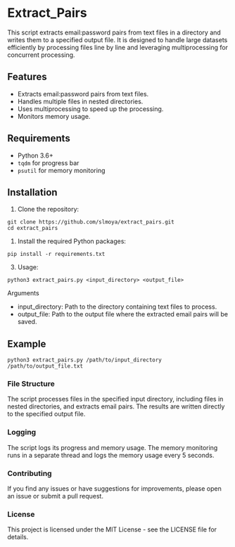 # Extract_Pairs

This script extracts email:password pairs from text files in a directory and writes them to a specified output file. It is designed to handle large datasets efficiently by processing files line by line and leveraging multiprocessing for concurrent processing.

## Features

- Extracts email:password pairs from text files.
- Handles multiple files in nested directories.
- Uses multiprocessing to speed up the processing.
- Monitors memory usage.

## Requirements

- Python 3.6+
- `tqdm` for progress bar
- `psutil` for memory monitoring

## Installation

1. Clone the repository:
```
git clone https://github.com/slmoya/extract_pairs.git
cd extract_pairs
```

1. Install the required Python packages:
```
pip install -r requirements.txt
```

3. Usage:
```
python3 extract_pairs.py <input_directory> <output_file>
```

Arguments
- input_directory: Path to the directory containing text files to process.
- output_file: Path to the output file where the extracted email pairs will be saved.

## Example
```
python3 extract_pairs.py /path/to/input_directory /path/to/output_file.txt

```

### File Structure
The script processes files in the specified input directory, including files in nested directories, and extracts email
pairs. The results are written directly to the specified output file.

### Logging
The script logs its progress and memory usage. The memory monitoring runs in a separate thread and logs the memory usage every 5 seconds.

### Contributing
If you find any issues or have suggestions for improvements, please open an issue or submit a pull request.

### License
This project is licensed under the MIT License - see the LICENSE file for details.
